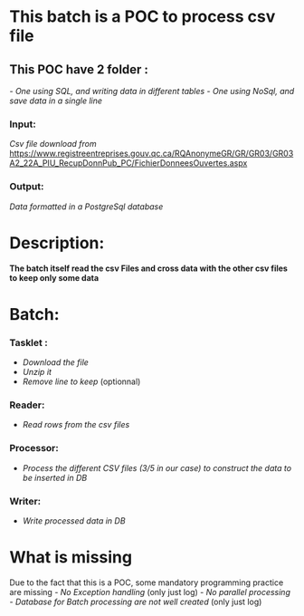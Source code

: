 # This batch is a POC to process csv file 

## This POC have 2 folder : 
 _- One using SQL, and writing data in different tables_
 _- One using NoSql, and save data in a single line_


### Input:
_Csv file download from_ 
https://www.registreentreprises.gouv.qc.ca/RQAnonymeGR/GR/GR03/GR03A2_22A_PIU_RecupDonnPub_PC/FichierDonneesOuvertes.aspx 

### Output: 
_Data formatted in a PostgreSql database_

# Description: 
**The batch itself read the csv Files and cross data with the other csv files to keep only some data**

# Batch:
### Tasklet :
- _Download the file_
- _Unzip it_
- _Remove line to keep_ (optionnal)
### Reader:
- _Read rows from the csv files_
### Processor:
- _Process the different CSV files (3/5 in our case) to construct the data to be inserted in DB_ 
### Writer:
- _Write processed data in DB_

# What is missing
Due to the fact that this is a POC, some mandatory programming practice are missing
 _- No Exception handling_ (only just log)
 _- No parallel processing_ 
 _- Database for Batch processing are not well created_ (only just log)
